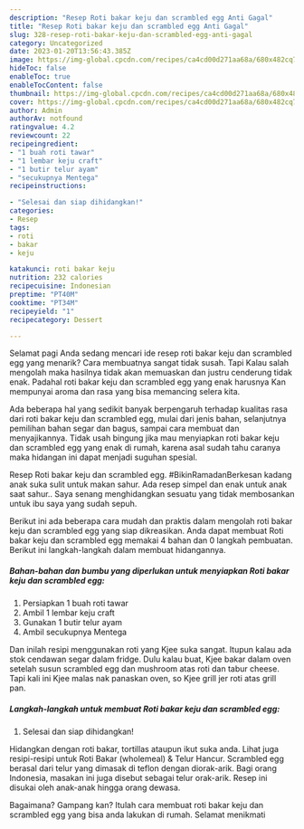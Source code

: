 ```yaml
---
description: "Resep Roti bakar keju dan scrambled egg Anti Gagal"
title: "Resep Roti bakar keju dan scrambled egg Anti Gagal"
slug: 328-resep-roti-bakar-keju-dan-scrambled-egg-anti-gagal
category: Uncategorized
date: 2023-01-20T13:56:43.385Z
image: https://img-global.cpcdn.com/recipes/ca4cd00d271aa68a/680x482cq70/roti-bakar-keju-dan-scrambled-egg-foto-resep-utama.jpg
hideToc: false
enableToc: true
enableTocContent: false
thumbnail: https://img-global.cpcdn.com/recipes/ca4cd00d271aa68a/680x482cq70/roti-bakar-keju-dan-scrambled-egg-foto-resep-utama.jpg
cover: https://img-global.cpcdn.com/recipes/ca4cd00d271aa68a/680x482cq70/roti-bakar-keju-dan-scrambled-egg-foto-resep-utama.jpg
author: Admin
authorAv: notfound
ratingvalue: 4.2
reviewcount: 22
recipeingredient:
- "1 buah roti tawar"
- "1 lembar keju craft"
- "1 butir telur ayam"
- "secukupnya Mentega"
recipeinstructions:

- "Selesai dan siap dihidangkan!"
categories:
- Resep
tags:
- roti
- bakar
- keju

katakunci: roti bakar keju 
nutrition: 232 calories
recipecuisine: Indonesian
preptime: "PT40M"
cooktime: "PT34M"
recipeyield: "1"
recipecategory: Dessert

---
```



Selamat pagi Anda sedang mencari ide resep roti bakar keju dan scrambled egg yang menarik? Cara membuatnya sangat tidak susah. Tapi Kalau salah mengolah maka hasilnya tidak akan memuaskan dan justru cenderung tidak enak. Padahal roti bakar keju dan scrambled egg yang enak harusnya Kan mempunyai aroma dan rasa yang bisa memancing selera kita.


Ada beberapa hal yang sedikit banyak berpengaruh terhadap kualitas rasa dari roti bakar keju dan scrambled egg, mulai dari jenis bahan, selanjutnya pemilihan bahan segar dan bagus, sampai cara membuat dan menyajikannya. Tidak usah bingung jika mau menyiapkan roti bakar keju dan scrambled egg yang enak di rumah, karena asal sudah tahu caranya maka hidangan ini dapat menjadi suguhan spesial.

Resep Roti bakar keju dan scrambled egg. #BikinRamadanBerkesan kadang anak suka sulit untuk makan sahur. Ada resep simpel dan enak untuk anak saat sahur.. Saya senang menghidangkan sesuatu yang tidak membosankan untuk ibu saya yang sudah sepuh.


Berikut ini ada beberapa cara mudah dan praktis dalam mengolah roti bakar keju dan scrambled egg yang siap dikreasikan. Anda dapat membuat Roti bakar keju dan scrambled egg memakai 4 bahan dan 0 langkah pembuatan. Berikut ini langkah-langkah dalam membuat hidangannya.

<!--inarticleads1-->

##### Bahan-bahan dan bumbu yang diperlukan untuk menyiapkan Roti bakar keju dan scrambled egg:

1. Persiapkan 1 buah roti tawar
1. Ambil 1 lembar keju craft
1. Gunakan 1 butir telur ayam
1. Ambil secukupnya Mentega


Dan inilah resipi menggunakan roti yang Kjee suka sangat. Itupun kalau ada stok cendawan segar dalam fridge. Dulu kalau buat, Kjee bakar dalam oven setelah susun scrambled egg dan mushroom atas roti dan tabur cheese. Tapi kali ini Kjee malas nak panaskan oven, so Kjee grill jer roti atas grill pan. 

<!--inarticleads2-->

##### Langkah-langkah untuk membuat Roti bakar keju dan scrambled egg:


1. Selesai dan siap dihidangkan!

Hidangkan dengan roti bakar, tortillas ataupun ikut suka anda. Lihat juga resipi-resipi untuk Roti Bakar (wholemeal) &amp; Telur Hancur. Scrambled egg berasal dari telur yang dimasak di teflon dengan diorak-arik. Bagi orang Indonesia, masakan ini juga disebut sebagai telur orak-arik. Resep ini disukai oleh anak-anak hingga orang dewasa. 

Bagaimana? Gampang kan? Itulah cara membuat roti bakar keju dan scrambled egg yang bisa anda lakukan di rumah. Selamat menikmati
